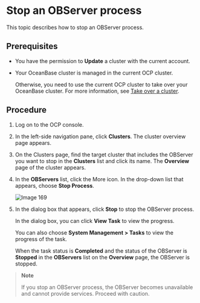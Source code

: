 # Stop an OBServer process

This topic describes how to stop an OBServer process.

## Prerequisites

* You have the permission to **Update** a cluster with the current account.

* Your OceanBase cluster is managed in the current OCP cluster.

   Otherwise, you need to use the current OCP cluster to take over your OceanBase cluster. For more information, see [Take over a cluster](../1.take-over-a-cluster.md).

## Procedure

1. Log on to the OCP console.

2. In the left-side navigation pane, click **Clusters**. The cluster overview page appears.

3. On the Clusters page, find the target cluster that includes the OBServer you want to stop in the **Clusters** list and click its name. The **Overview** page of the cluster appears.

4. In the **OBServers** list, click the More icon. In the drop-down list that appears, choose **Stop Process**.

   ![Image 169](https://obbusiness-private.oss-cn-shanghai.aliyuncs.com/doc/img/ocp/%E5%81%9C%E6%AD%A2%E8%BF%9B%E7%A8%8B.png)

5. In the dialog box that appears, click **Stop** to stop the OBServer process.

   In the dialog box, you can click **View Task** to view the progress.

   You can also choose **System Management > Tasks** to view the progress of the task.

   When the task status is **Completed** and the status of the OBServer is **Stopped** in the **OBServers** list on the **Overview** page, the OBServer is stopped.

> **Note**
>
> If you stop an OBServer process, the OBServer becomes unavailable and cannot provide services. Proceed with caution.
